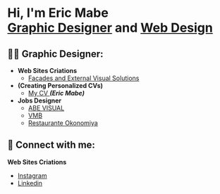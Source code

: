 <h1>Hi, I'm Eric Mabe<br/><a href="https://github.com/EricCCT">Graphic Designer</a> and <a href="https://www.linkedin.com/in/eric-mabe-1821a61a9/">Web Design</a></h1>

<h2>👨‍💻  Graphic Designer:</h2>

- <b>Web Sites Criations</b>
  - [Facades and External Visual Solutions](https://abevisual.com.br/)
- <b>(Creating Personalized CVs)</b>
  - [My CV ](https://github.com/EricCCT/creating-personalized-CVs/blob/main/CV%20-%20Eric%20Mabe%20.pdf) <b><i>(Eric Mabe)</b></i>
- <b>Jobs Designer </b>
  - [ABE VISUAL](https://www.instagram.com/abevisualoficial?igshid=OGQ5ZDc2ODk2ZA%3D%3D)
  - [VMB](https://www.instagram.com/vmb_snackingmachine?igshid=OGQ5ZDc2ODk2ZA%3D%3D)
  - [Restaurante Okonomiya](https://www.instagram.com/restauranteokonomiya?igshid=OGQ5ZDc2ODk2ZA%3D%3D)
  

<h2> 🤳 Connect with me:</h2>

 <b>Web Sites Criations</b>
  - [Instagram](https://www.instagram.com/ericmabe/?next=%2F)
 - [Linkedin](https://www.linkedin.com/in/eric-mabe-1821a61a9/)


<!--
**joshmadakor1/joshmadakor1** is a ✨ _special_ ✨ repository because its `README.md` (this file) appears on your GitHub profile.

Here are some ideas to get you started:

- 🔭 I’m currently working on ...
- 🌱 I’m currently learning ...
- 👯 I’m looking to collaborate on ...
- 🤔 I’m looking for help with ...
- 💬 Ask me about ...
- 📫 How to reach me: ...
- 😄 Pronouns: ...
- ⚡ Fun fact: ...
-->
